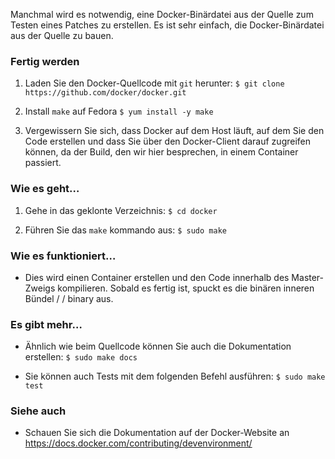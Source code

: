 Manchmal wird es notwendig, eine Docker-Binärdatei aus der Quelle zum Testen eines Patches zu erstellen. Es ist sehr einfach, die Docker-Binärdatei aus der Quelle zu bauen.

### Fertig werden

1. Laden Sie den Docker-Quellcode mit `git` herunter:
`$ git clone https://github.com/docker/docker.git`

2. Install `make` auf Fedora
`$ yum install -y make`

3. Vergewissern Sie sich, dass Docker auf dem Host läuft, auf dem Sie den Code erstellen und dass Sie  über den Docker-Client darauf zugreifen können, da der Build, den wir hier besprechen, in einem Container passiert.

### Wie es geht…

1. Gehe in das geklonte Verzeichnis:
`$ cd docker`

2. Führen Sie das `make` kommando aus:
`$ sudo make`

### Wie es funktioniert…

* Dies wird einen Container erstellen und den Code innerhalb des Master-Zweigs kompilieren. Sobald es fertig ist, spuckt es die binären inneren Bündel / <version> / binary aus.

### Es gibt mehr…
* Ähnlich wie beim Quellcode können Sie auch die Dokumentation erstellen:
`$ sudo make docs`

* Sie können auch Tests mit dem folgenden Befehl ausführen:
` $ sudo make test `

### Siehe auch

* Schauen Sie sich die Dokumentation auf der Docker-Website an https://docs.docker.com/contributing/devenvironment/